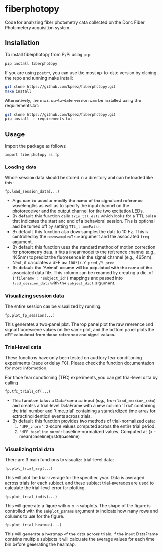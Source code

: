 
# fiberphotopy

Code for analyzing fiber photometry data collected on the Doric Fiber
Photometery acquisition system.

## Installation

To install fiberphotopy from PyPi using `pip`:

```bash
pip install fiberphotopy
```

If you are using `poetry`, you can use the most up-to-date version by cloning the repo
and running make install:

```bash
git clone https://github.com/kpeez/fiberphotopy.git
make install
```

Alternatively, the most up-to-date version can be installed using the requirements.txt:

```bash
git clone https://github.com/kpeez/fiberphotopy.git
pip install -r requirements.txt
```

## Usage

Import the package as follows:

``` {.python}
import fiberphotopy as fp
```

### Loading data

Whole session data should be stored in a directory and can be loaded
like this:

``` {.python}
fp.load_session_data(...)
```

- Args can be used to modify the name of the signal and reference
    wavelengths as well as to specify the input channel on the
    photoreceiver and the output channel for the two excitation LEDs.
- By default, this function calls `trim_ttl_data` which looks for a
    TTL pulse that indicates the start and end of a behavioral session.
    This is optional and be turned off by setting `TTL_trim=False`.
- By default, this function also downsamples the data to 10 Hz. This
    is controlled by the `downsample=True` argument and the associated
    `freq` argument.
- By default, this function uses the standard method of motion
    correction for photometry data. It fits a linear model to the
    reference channel (e.g., 405nm) to predict the fluoresence in the
    signal channel (e.g., 465nm). Next, it calculates a dFF as:
    `100*(Y-Y_pred)/Y_pred`
- By default, the 'Animal' column will be populated with the name of
    the associated data file. This column can be renamed by creating a
    dict of `{'filename': 'subject_id'}` mappings and passed into
    `load_session_data` with the `subject_dict` argument.

### Visualizing session data

The entire session can be visualized by running:

``` {.python}
fp.plot_fp_session(...)
```

This generates a two-panel plot. The top panel plot the raw reference
and signal fluorescene values on the same plot, and the bottom panel
plots the dFF calculated from those reference and signal values.

### Trial-level data

These functions have only been tested on auditory fear conditioning
experiments (trace or delay FC). Please check the function documentation
for more information.

For trace fear condtioning (TFC) experiments, you can get trial-level
data by calling

``` {.python}
fp.tfc_trials_df(...)
```

- This function takes a DataFrame as input (e.g., from
    `load_session_data`) and creates a trial-level DataFrame with a new
    column 'Trial' containing the trial number and 'time_trial'
    containing a standardized time array for extracting identical events
    across trials.
- By default, this function provides two methods of trial-normalized
    data:
    1. `'dFF_znorm'`: z-score values computed across the entire trial
        period.
    2. `'dFF_baseline_norm'`: baseline-normalized values. Computed as
        (x - mean(baseline))/std(baseline)

### Visualizing trial data

There are 3 main functions to visualize trial-level data:

``` {.python}
fp.plot_trial_avg(...)
```

This will plot the trial-average for the specified yvar. Data is
averaged across trials for each subject, and these subject
trial-averages are used to calculate the trial-level error for plotting.

``` {.python}
fp.plot_trial_indiv(...)
```

This will generate a figure with `m x n` subplots. The shape of the
figure is controlled with the `subplot_params` argument to indicate how
many rows and columns to use for the figure.

``` {.python}
fp.plot_trial_heatmap(...)
```

This will generate a heatmap of the data across trials. If the input
DataFrame contains multiple subjects it will calculate the average
values for each time bin before generating the heatmap.
